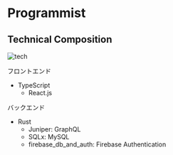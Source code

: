 # Programmist

## Technical Composition

![tech](https://user-images.githubusercontent.com/85730998/152799613-d30a0ecb-d03a-40e5-98fe-25efdcb2202d.png)

フロントエンド

* TypeScript
  * React.js

バックエンド

* Rust
  * Juniper: GraphQL
  * SQLx: MySQL
  * firebase_db_and_auth: Firebase Authentication